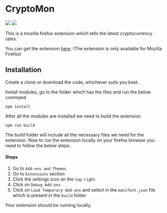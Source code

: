 # CryptoMon
<img src="https://img.shields.io/badge/-react%20js-blue" /> <img src="https://img.shields.io/badge/-open%20%20source-blue" />

This is a mozilla firefox extension which tells the latest cryptocurrency rates.

You can get the extension [here](https://addons.mozilla.org/en-US/firefox/addon/crypto-monitor/). (The extension is only available for Mozilla Firefox)

## Installation
Create a clone or download the code, whichever suits you best.

Install modules, go to the folder which has the files and run the below command 
```
npm install
```

After all the modules are installed we need to build the extension
```
npm run build
```

The build folder will include all the necessary files we need for the extension. Now to run the extension locally on your firefox browser you need to follow the below steps.

#### Steps
1. Go to `Add-ons and Themes` 
2. Go to `Extensions` section 
3. Click the settings icon on the `top-right`
4. Click on `Debug Add-ons`
5. Click on `Load Temporary Add-ons` and select in the `manifest.json` file which is present in the `build` folder

Your extension should be running locally.
